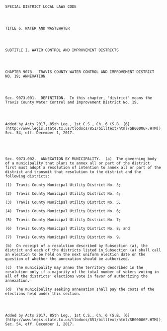 ﻿
    
    
    	
    					
    
    
    SPECIAL DISTRICT LOCAL LAWS CODE
    
      
    
    
    TITLE 6. WATER AND WASTEWATER
    
      
    
    
    SUBTITLE I. WATER CONTROL AND IMPROVEMENT DISTRICTS
    
      
    
    
    CHAPTER 9073.  TRAVIS COUNTY WATER CONTROL AND IMPROVEMENT DISTRICT NO. 19; ANNEXATION
    
      
    
    
    Sec. 9073.001.  DEFINITION.  In this chapter, "district" means the Travis County Water Control and Improvement District No. 19.
    
    
    
    
    Added by Acts 2017, 85th Leg., 1st C.S., Ch. 6 (S.B. [6](http://www.legis.state.tx.us/tlodocs/851/billtext/html/SB00006F.HTM)), Sec. 54, eff. December 1, 2017.
    
    
    
    
    
    Sec. 9073.002.  ANNEXATION BY MUNICIPALITY.  (a)  The governing body of a municipality that plans to annex all or part of the district first must adopt a resolution of intention to annex all or part of the district and transmit that resolution to the district and the following districts:
    
    (1)  Travis County Municipal Utility District No. 3;
    
    (2)  Travis County Municipal Utility District No. 4;
    
    (3)  Travis County Municipal Utility District No. 5;
    
    (4)  Travis County Municipal Utility District No. 6;
    
    (5)  Travis County Municipal Utility District No. 7;
    
    (6)  Travis County Municipal Utility District No. 8; and
    
    (7)  Travis County Municipal Utility District No. 9.
    
    (b)  On receipt of a resolution described by Subsection (a), the district and each of the districts listed in Subsection (a) shall call an election to be held on the next uniform election date on the question of whether the annexation should be authorized.
    
    (c)  The municipality may annex the territory described in the resolution only if a majority of the total number of voters voting in all of the districts' elections vote in favor of authorizing the annexation.
    
    (d)  The municipality seeking annexation shall pay the costs of the elections held under this section.
    
    
    
    
    Added by Acts 2017, 85th Leg., 1st C.S., Ch. 6 (S.B. [6](http://www.legis.state.tx.us/tlodocs/851/billtext/html/SB00006F.HTM)), Sec. 54, eff. December 1, 2017.
    
    
    
    
    				

